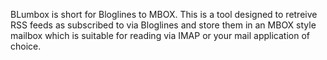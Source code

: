 BLumbox is short for Bloglines to MBOX.  This is a tool designed to retreive RSS feeds as subscribed to via Bloglines and store them in an MBOX style mailbox which is suitable for reading via IMAP or your mail application of choice.